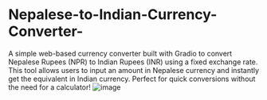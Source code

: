 # Nepalese-to-Indian-Currency-Converter-
A simple web-based currency converter built with Gradio to convert Nepalese Rupees (NPR) to Indian Rupees (INR) using a fixed exchange rate. This tool allows users to input an amount in Nepalese currency and instantly get the equivalent in Indian currency. Perfect for quick conversions without the need for a calculator!
![image](https://github.com/user-attachments/assets/0ebe8c93-c842-447a-bac1-f2bd0cc72653)
